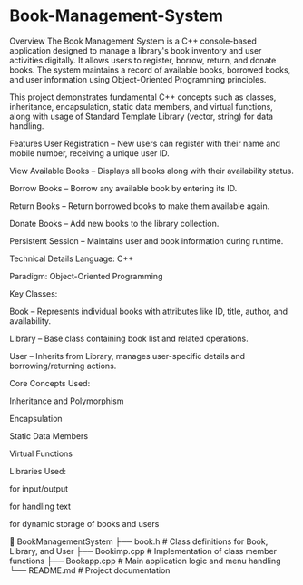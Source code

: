 # Book-Management-System

Overview
The Book Management System is a C++ console-based application designed to manage a library's book inventory and user activities digitally. It allows users to register, borrow, return, and donate books. The system maintains a record of available books, borrowed books, and user information using Object-Oriented Programming principles.

This project demonstrates fundamental C++ concepts such as classes, inheritance, encapsulation, static data members, and virtual functions, along with usage of Standard Template Library (vector, string) for data handling.

Features
User Registration – New users can register with their name and mobile number, receiving a unique user ID.

View Available Books – Displays all books along with their availability status.

Borrow Books – Borrow any available book by entering its ID.

Return Books – Return borrowed books to make them available again.

Donate Books – Add new books to the library collection.

Persistent Session – Maintains user and book information during runtime.

Technical Details
Language: C++

Paradigm: Object-Oriented Programming

Key Classes:

Book – Represents individual books with attributes like ID, title, author, and availability.

Library – Base class containing book list and related operations.

User – Inherits from Library, manages user-specific details and borrowing/returning actions.

Core Concepts Used:

Inheritance and Polymorphism

Encapsulation

Static Data Members

Virtual Functions

Libraries Used:

<iostream> for input/output

<string> for handling text

<vector> for dynamic storage of books and users

📂 BookManagementSystem
 ├── book.h          # Class definitions for Book, Library, and User
 ├── Bookimp.cpp     # Implementation of class member functions
 ├── Bookapp.cpp     # Main application logic and menu handling
 └── README.md       # Project documentation

